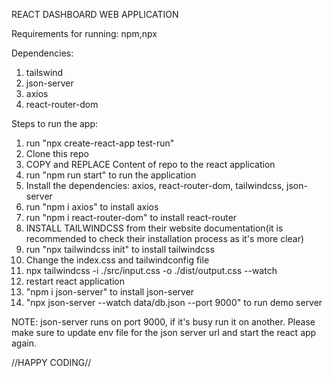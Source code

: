 REACT DASHBOARD WEB APPLICATION

Requirements for running:
npm,npx


Dependencies:
1. tailswind
2. json-server
3. axios
4. react-router-dom


Steps to run the app:
1. run "npx create-react-app test-run"
2. Clone this repo 
3. COPY and REPLACE Content of repo to the react application
4. run "npm run start" to run the application
5. Install the dependencies: axios, react-router-dom, tailwindcss, json-server
6. run "npm i axios" to install axios
7. run "npm i react-router-dom" to install react-router
8. INSTALL TAILWINDCSS from their website documentation(it is recommended to check their installation process as it's more clear)
9. run "npx tailwindcss init" to install tailwindcss
10. Change the index.css and tailwindconfig file 
11. npx tailwindcss -i ./src/input.css -o ./dist/output.css --watch 
12. restart react application
13. "npm i json-server" to install json-server
14. "npx json-server --watch data/db.json --port 9000" to run demo server


NOTE: json-server runs on port 9000, if it's busy run it on another. Please make sure to update env file for the json server url and start the react app again.




//HAPPY CODING//
